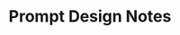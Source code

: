 ---
title: "Prompt Design Notes"
description: "Case studies, formatting tips, and prompt design reflections."
boxColor: "bg-[#fff9db]"
---